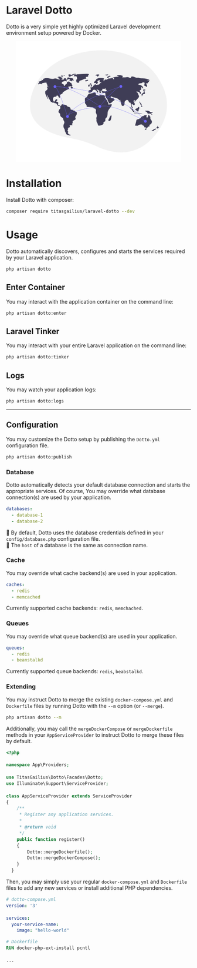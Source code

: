 # Laravel Dotto

Dotto is a very simple yet highly optimized Laravel development environment setup powered by Docker.

<p align="center">
    <img width="450" src="./images/dotto.png" alt="Dotto">
</p>

# Installation

Install Dotto with composer:

```bash
composer require titasgailius/laravel-dotto --dev
```

# Usage

Dotto automatically discovers, configures and starts the services required by your Laravel application.

```bash
php artisan dotto
```

## Enter Container

You may interact with the application container on the command line:

```bash
php artisan dotto:enter
```

## Laravel Tinker

You may interact with your entire Laravel application on the command line:

```bash
php artisan dotto:tinker
```

## Logs

You may watch your application logs:

```bash
php artisan dotto:logs
```

---

## Configuration

You may customize the Dotto setup by publishing the `Dotto.yml` configuration file.

```bash
php artisan dotto:publish
```

### Database

Dotto automatically detects your default database connection and starts the appropriate services.
Of course, You may override what database connection(s) are used by your application.

```yml
databases:
  - database-1
  - database-2
```

:round_pushpin: By default, Dotto uses the database credentials defined in your `config/database.php` configuration file. <br>
:round_pushpin: The `host` of a database is the same as connection name.

### Cache

You may override what cache backend(s) are used in your application.

```yml
caches:
  - redis
  - memcached
```

Currently supported cache backends: `redis`, `memchached`.

### Queues

You may override what queue backend(s) are used in your application.

```yml
queues:
  - redis
  - beanstalkd
```

Currently supported queue backends: `redis`, `beabstalkd`.

### Extending

You may instruct Dotto to merge the existing `docker-compose.yml` and `Dockerfile` files by running Dotto with the `--m` option (or `--merge`).

```bash
php artisan dotto --m
```

Additionally, you may call the `mergeDockerCompose` or `mergeDockerfile` methods in your `AppServiceProvider` to
instruct Dotto to merge these files by default.

```php
<?php

namespace App\Providers;

use TitasGailius\Dotto\Facades\Dotto;
use Illuminate\Support\ServiceProvider;

class AppServiceProvider extends ServiceProvider
{
    /**
     * Register any application services.
     *
     * @return void
     */
    public function register()
    {
        Dotto::mergeDockerfile();
        Dotto::mergeDockerCompose();
    }
  }
```

Then, you may simply use your regular `docker-compose.yml` and `Dockerfile` files to add any new services or install additional PHP dependencies.

```yml
# dotto-compose.yml
version: '3'

services:
  your-service-name:
    image: "hello-world"
```

```Dockerfile
# Dockerfile
RUN docker-php-ext-install pcntl

...
```
